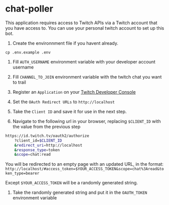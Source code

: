 # chat-poller

This application requires access to Twitch APIs via a Twitch account that you have access to. You can use your personal twitch account to set up this bot.

1. Create the environnment file if you havent already.

`cp .env.example .env`

1. Fill `AUTH_USERNAME` environment variable with your developer account username

1. Fill `CHANNEL_TO_JOIN` environment variable with the twitch chat you want to trail

1. Register an `Application` on your [Twitch Developer Console][]

1. Set the `OAuth Redirect URLs` to `http://localhost`

1. Take the `Client ID` and save it for use in the next step.

1. Navigate to the following url in your browser, replacing `$CLIENT_ID` with the value from the previous step

```bash
https://id.twitch.tv/oauth2/authorize
    ?client_id=$CLIENT_ID
    &redirect_uri=http://localhost
    &response_type=token
    &scope=chat:read
```

You will be redirected to an empty page with an updated URL, in the format:
`http://localhost/#access_token=$YOUR_ACCESS_TOKEN&scope=chat%3Aread&token_type=bearer`

Except `$YOUR_ACCESS_TOKEN` will be a randomly generated string.

1. Take the randomly generated string and put it in the `OAUTH_TOKEN` environment variable

[twitch developer console]: https://dev.twitch.tv/console
